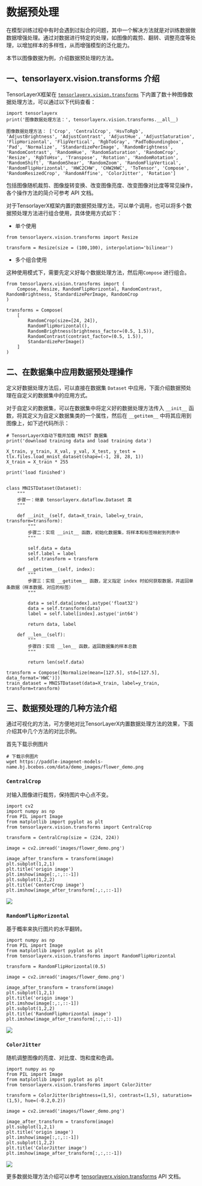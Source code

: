 # 数据预处理  
在模型训练过程中有时会遇到过拟合的问题，其中一个解决方法就是对训练数据做数据增强处理。通过对数据进行特定的处理，如图像的裁剪、翻转、调整亮度等处理，以增加样本的多样性，从而增强模型的泛化能力。  

本节以图像数据为例，介绍数据预处理的方法。

## 一、tensorlayerx.vision.transforms 介绍
TensorLayerX框架在 [`tensorlayerx.vision.transforms`](https://github.com/tensorlayer/TensorLayerX/blob/main/tensorlayerx/vision/transforms.py) 下内置了数十种图像数据处理方法，可以通过以下代码查看：
```{.python}
import tensorlayerx
print('图像数据处理方法：', tensorlayerx.vision.transforms.__all__)
```

```{.python}
图像数据处理方法： ['Crop', 'CentralCrop', 'HsvToRgb', 'AdjustBrightness', 'AdjustContrast', 'AdjustHue', 'AdjustSaturation', 'FlipHorizontal', 'FlipVertical', 'RgbToGray', 'PadToBoundingbox', 'Pad', 'Normalize', 'StandardizePerImage', 'RandomBrightness', 'RandomContrast', 'RandomHue', 'RandomSaturation', 'RandomCrop', 'Resize', 'RgbToHsv', 'Transpose', 'Rotation', 'RandomRotation', 'RandomShift', 'RandomShear', 'RandomZoom', 'RandomFlipVertical', 'RandomFlipHorizontal', 'HWC2CHW', 'CHW2HWC', 'ToTensor', 'Compose', 'RandomResizedCrop', 'RandomAffine', 'ColorJitter', 'Rotation']
```
包括图像随机裁剪、图像旋转变换、改变图像亮度、改变图像对比度等常见操作，各个操作方法的简介可参考 API 文档。  

对于TensorlayerX框架内置的数据预处理方法，可以单个调用，也可以将多个数据预处理方法进行组合使用，具体使用方式如下：

* 单个使用  

```{.python}
from tensorlayerx.vision.transforms import Resize

transform = Resize(size = (100,100), interpolation='bilinear')
```

* 多个组合使用

这种使用模式下，需要先定义好每个数据处理方法，然后用`Compose` 进行组合。
```{.python}
from tensorlayerx.vision.transforms import (
    Compose, Resize, RandomFlipHorizontal, RandomContrast, RandomBrightness, StandardizePerImage, RandomCrop
)

transforms = Compose(
    [
        RandomCrop(size=[24, 24]),
        RandomFlipHorizontal(),
        RandomBrightness(brightness_factor=(0.5, 1.5)),
        RandomContrast(contrast_factor=(0.5, 1.5)),
        StandardizePerImage()
    ]
)
```
## 二、在数据集中应用数据预处理操作
定义好数据处理方法后，可以直接在数据集 `Dataset` 中应用，下面介绍数据预处理在自定义的数据集中的应用方式。  

对于自定义的数据集，可以在数据集中将定义好的数据处理方法传入 `__init__` 函数，将其定义为自定义数据集类的一个属性，然后在 `__getitem__` 中将其应用到图像上，如下述代码所示：

```{.python}
# TensorLayerX自动下载并加载 MNIST 数据集
print('download training data and load training data')

X_train, y_train, X_val, y_val, X_test, y_test = tlx.files.load_mnist_dataset(shape=(-1, 28, 28, 1))
X_train = X_train * 255

print('load finished')


class MNISTDataset(Dataset):
    """
    步骤一：继承 tensorlayerx.dataflow.Dataset 类
    """

    def __init__(self, data=X_train, label=y_train, transform=transform):
        """
        步骤二：实现 __init__ 函数，初始化数据集，将样本和标签映射到列表中
        """

        self.data = data
        self.label = label
        self.transform = transform

    def __getitem__(self, index):
        """
        步骤三：实现 __getitem__ 函数，定义指定 index 时如何获取数据，并返回单条数据（样本数据、对应的标签）
        """

        data = self.data[index].astype('float32')
        data = self.transform(data)
        label = self.label[index].astype('int64')

        return data, label

    def __len__(self):
        """
        步骤四：实现 __len__ 函数，返回数据集的样本总数
        """

        return len(self.data)

transform = Compose([Normalize(mean=[127.5], std=[127.5], data_format='HWC')])
train_dataset = MNISTDataset(data=X_train, label=y_train, transform=transform)

```

## 三、数据预处理的几种方法介绍
通过可视化的方法，可方便地对比TensorLayerX内置数据处理方法的效果，下面介绍其中几个方法的对比示例。

首先下载示例图片
```
# 下载示例图片
wget https://paddle-imagenet-models-name.bj.bcebos.com/data/demo_images/flower_demo.png
```

### `CentralCrop`
对输入图像进行裁剪，保持图片中心点不变。

```{.python}
import cv2
import numpy as np
from PIL import Image
from matplotlib import pyplot as plt
from tensorlayerx.vision.transforms import CentralCrop

transform = CentralCrop(size = (224, 224))

image = cv2.imread('images/flower_demo.png')

image_after_transform = transform(image)
plt.subplot(1,2,1)
plt.title('origin image')
plt.imshow(image[:,:,::-1])
plt.subplot(1,2,2)
plt.title('CenterCrop image')
plt.imshow(image_after_transform[:,:,::-1])
```
![](images/flower_centercrop.png)


### `RandomFlipHorizontal`
基于概率来执行图片的水平翻转。

```{.python}
import numpy as np
from PIL import Image
from matplotlib import pyplot as plt
from tensorlayerx.vision.transforms import RandomFlipHorizontal

transform = RandomFlipHorizontal(0.5)

image = cv2.imread('images/flower_demo.png')

image_after_transform = transform(image)
plt.subplot(1,2,1)
plt.title('origin image')
plt.imshow(image[:,:,::-1])
plt.subplot(1,2,2)
plt.title('RandomFlipHorizontal image')
plt.imshow(image_after_transform[:,:,::-1])
```

![](images/flower_flip.png)

### `ColorJitter`
随机调整图像的亮度、对比度、饱和度和色调。
```{.python}
import numpy as np
from PIL import Image
from matplotlib import pyplot as plt
from tensorlayerx.vision.transforms import ColorJitter

transform = ColorJitter(brightness=(1,5), contrast=(1,5), saturation=(1,5), hue=(-0.2,0.2))

image = cv2.imread('images/flower_demo.png')

image_after_transform = transform(image)
plt.subplot(1,2,1)
plt.title('origin image')
plt.imshow(image[:,:,::-1])
plt.subplot(1,2,2)
plt.title('ColorJitter image')
plt.imshow(image_after_transform[:,:,::-1])
```
![](images/flower_color.png)

更多数据处理方法介绍可以参考 [tensorlayerx.vision.transforms](https://tensorlayerx.readthedocs.io/en/latest/modules/vision.html#vision-transforms) API 文档。